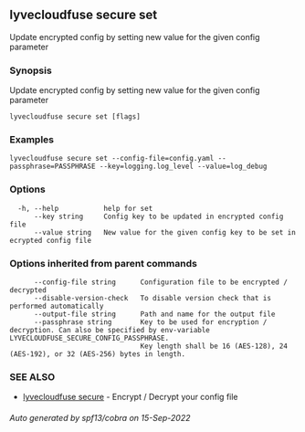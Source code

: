 ## lyvecloudfuse secure set

Update encrypted config by setting new value for the given config parameter

### Synopsis

Update encrypted config by setting new value for the given config parameter

```
lyvecloudfuse secure set [flags]
```

### Examples

```
lyvecloudfuse secure set --config-file=config.yaml --passphrase=PASSPHRASE --key=logging.log_level --value=log_debug
```

### Options

```
  -h, --help           help for set
      --key string     Config key to be updated in encrypted config file
      --value string   New value for the given config key to be set in ecrypted config file
```

### Options inherited from parent commands

```
      --config-file string      Configuration file to be encrypted / decrypted
      --disable-version-check   To disable version check that is performed automatically
      --output-file string      Path and name for the output file
      --passphrase string       Key to be used for encryption / decryption. Can also be specified by env-variable LYVECLOUDFUSE_SECURE_CONFIG_PASSPHRASE.
                                Key length shall be 16 (AES-128), 24 (AES-192), or 32 (AES-256) bytes in length.
```

### SEE ALSO

* [lyvecloudfuse secure](lyvecloudfuse_secure.md)	 - Encrypt / Decrypt your config file

###### Auto generated by spf13/cobra on 15-Sep-2022
